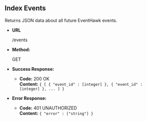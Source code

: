 **Index Events**
----
  Returns JSON data about all future EventHawk events.

* **URL**

  /events

* **Method:**
  
  GET

* **Success Response:**

  * **Code:** 200 OK <br />
    **Content:** `{ [ { "event_id" : [integer] }, { "event_id" : [integer] }, ... ] }`
 
* **Error Response:**

  * **Code:** 401 UNAUTHORIZED <br />
    **Content:** `{ "error" : ["string"] }`
